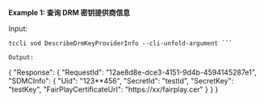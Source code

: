 **Example 1: 查询 DRM 密钥提供商信息**



Input: 

```
tccli vod DescribeDrmKeyProviderInfo --cli-unfold-argument ```

Output: 
```
{
    "Response": {
        "RequestId": "12ae8d8e-dce3-4151-9d4b-4594145287e1",
        "SDMCInfo": {
            "Uid": "123**456",
            "SecretId": "testId",
            "SecretKey": "testKey",
            "FairPlayCertificateUrl": "https://xx/fairplay.cer"
        }
    }
}
```

